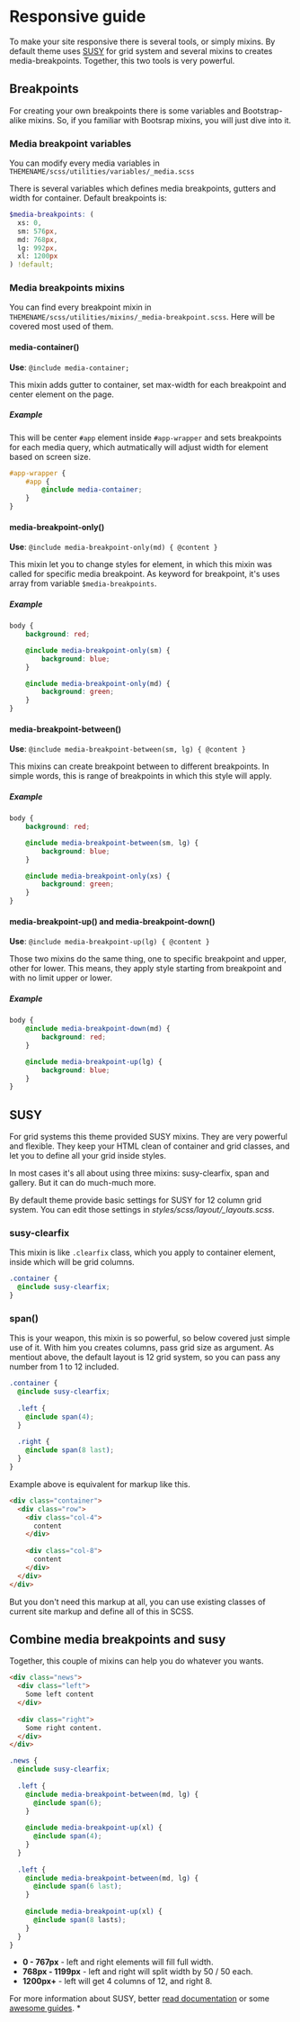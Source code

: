 # Responsive guide

To make your site responsive there is several tools, or simply mixins. By default theme uses [SUSY](http://susy.oddbird.net/) for grid system and several mixins to creates media-breakpoints. Together, this two tools is very powerful.

## Breakpoints

For creating your own breakpoints there is some variables and Bootstrap-alike mixins. So, if you familiar with Bootsrap mixins, you will just dive into it.

### Media breakpoint variables

You can modify every media variables in `THEMENAME/scss/utilities/variables/_media.scss`

There is several variables which defines media breakpoints, gutters and width for container. Default breakpoints is:

```scss
$media-breakpoints: (
  xs: 0,
  sm: 576px,
  md: 768px,
  lg: 992px,
  xl: 1200px
) !default;
```

### Media breakpoints mixins

You can find every breakpoint mixin in `THEMENAME/scss/utilities/mixins/_media-breakpoint.scss`. Here will be covered most used of them.

#### media-container()

**Use**: `@include media-container;`

This mixin adds gutter to container, set max-width for each breakpoint and center element on the page. 

##### Example

This will be center `#app` element inside `#app-wrapper` and sets breakpoints for each media query, which autmatically will adjust width for element based on screen size.

```scss
#app-wrapper {
    #app {
        @include media-container;
    }
}
```

#### media-breakpoint-only()

**Use**: `@include media-breakpoint-only(md) { @content }`

This mixin let you to change styles for element, in which this mixin was called for specific media breakpoint. As keyword for breakpoint, it's uses array from variable `$media-breakpoints`.

##### Example

```scss
body {
    background: red;

    @include media-breakpoint-only(sm) {
        background: blue;
    }

    @include media-breakpoint-only(md) {
        background: green;
    }
}
```

#### media-breakpoint-between()

**Use**: `@include media-breakpoint-between(sm, lg) { @content }`

This mixins can create breakpoint between to different breakpoints. In simple words, this is range of breakpoints in which this style will apply.

##### Example

```scss
body {
    background: red;

    @include media-breakpoint-between(sm, lg) {
        background: blue;
    }

    @include media-breakpoint-only(xs) {
        background: green;
    }
}
```


#### media-breakpoint-up() and media-breakpoint-down()

**Use**: `@include media-breakpoint-up(lg) { @content }`

Those two mixins do the same thing, one to specific breakpoint and upper, other for lower. This means, they apply style starting from breakpoint and with no limit upper or lower.

##### Example

```scss
body {
    @include media-breakpoint-down(md) {
        background: red;
    }

    @include media-breakpoint-up(lg) {
        background: blue;
    }
}
```

## SUSY

For grid systems this theme provided SUSY mixins. They are very powerful and flexible. They keep your HTML clean of container and grid classes, and let you to define all your grid inside styles.

In most cases it's all about using three mixins: susy-clearfix, span and gallery. But it can do much-much more.

By default theme provide basic settings for SUSY for 12 column grid system. You can edit those settings in *styles/scss/layout/_layouts.scss*.

### susy-clearfix

This mixin is like `.clearfix` class, which you apply to container element, inside which will be grid columns.

```scss
.container {
  @include susy-clearfix;
}
```

### span()

This is your weapon, this mixin is so powerful, so below covered just simple use of it. With him you creates columns, pass grid size as argument. As mentiout above, the default layout is 12 grid system, so you can pass any number from 1 to 12 included.

```scss
.container {
  @include susy-clearfix;
  
  .left {
    @include span(4);
  }
  
  .right {
    @include span(8 last);
  }
}
```

Example above is equivalent for markup like this.

```html
<div class="container">
  <div class="row">
    <div class="col-4">
      content
    </div>
    
    <div class="col-8">
      content
    </div>
  </div>
</div>
```

But you don't need this markup at all, you can use existing classes of current site markup and define all of this in SCSS.

## Combine media breakpoints and susy

Together, this couple of mixins can help you do whatever you wants.

```html
<div class="news">
  <div class="left">
    Some left content
  </div>
  
  <div class="right">
    Some right content.
  </div>
</div>
```

```scss
.news {
  @include susy-clearfix;
  
  .left {
    @include media-breakpoint-between(md, lg) {
      @include span(6);
    }
    
    @include media-breakpoint-up(xl) {
      @include span(4);
    }
  }
  
  .left {
    @include media-breakpoint-between(md, lg) {
      @include span(6 last);
    }
    
    @include media-breakpoint-up(xl) {
      @include span(8 lasts);
    }
  }
}
```

* **0 - 767px** - left and right elements will fill full width.
* **768px - 1199px** - left and right will split width by 50 / 50 each.
* **1200px+** - left will get 4 columns of 12, and right 8.

For more information about SUSY, better [read documentation](http://susydocs.oddbird.net/en/latest/) or some [awesome guides](https://css-tricks.com/build-web-layouts-easily-susy/).
* 
